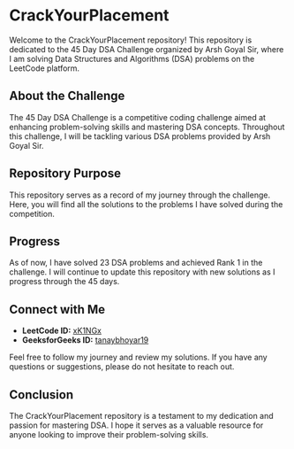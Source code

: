 # CrackYourPlacement

Welcome to the CrackYourPlacement repository! This repository is dedicated to the 45 Day DSA Challenge organized by Arsh Goyal Sir, where I am solving Data Structures and Algorithms (DSA) problems on the LeetCode platform.

## About the Challenge

The 45 Day DSA Challenge is a competitive coding challenge aimed at enhancing problem-solving skills and mastering DSA concepts. Throughout this challenge, I will be tackling various DSA problems provided by Arsh Goyal Sir.

## Repository Purpose

This repository serves as a record of my journey through the challenge. Here, you will find all the solutions to the problems I have solved during the competition. 


## Progress

As of now, I have solved 23 DSA problems and achieved Rank 1 in the challenge. I will continue to update this repository with new solutions as I progress through the 45 days.

## Connect with Me

- **LeetCode ID:** [xK1NGx](https://leetcode.com/u/xK1NGx/)
- **GeeksforGeeks ID:** [tanaybhoyar19](https://www.geeksforgeeks.org/user/tanaybhoyar19/)

Feel free to follow my journey and review my solutions. If you have any questions or suggestions, please do not hesitate to reach out.

## Conclusion

The CrackYourPlacement repository is a testament to my dedication and passion for mastering DSA. I hope it serves as a valuable resource for anyone looking to improve their problem-solving skills.
